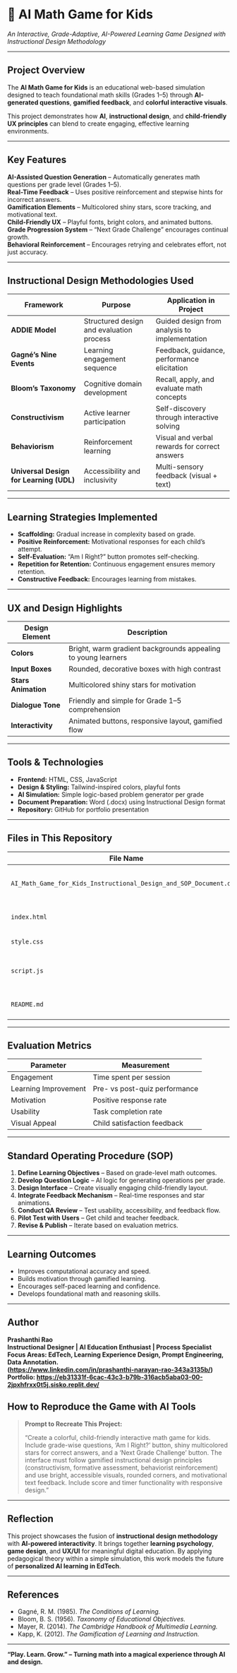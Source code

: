 # 🧮 AI Math Game for Kids  
*An Interactive, Grade-Adaptive, AI-Powered Learning Game Designed with Instructional Design Methodology*

---

## Project Overview

The **AI Math Game for Kids** is an educational web-based simulation designed to teach foundational math skills (Grades 1–5) through **AI-generated questions**, **gamified feedback**, and **colorful interactive visuals**.

This project demonstrates how **AI**, **instructional design**, and **child-friendly UX principles** can blend to create engaging, effective learning environments.

---

## Key Features

 **AI-Assisted Question Generation** – Automatically generates math questions per grade level (Grades 1–5).  
 **Real-Time Feedback** – Uses positive reinforcement and stepwise hints for incorrect answers.  
 **Gamification Elements** – Multicolored shiny stars, score tracking, and motivational text.  
 **Child-Friendly UX** – Playful fonts, bright colors, and animated buttons.  
 **Grade Progression System** – “Next Grade Challenge” encourages continual growth.  
 **Behavioral Reinforcement** – Encourages retrying and celebrates effort, not just accuracy.  

---

##  Instructional Design Methodologies Used

| **Framework** | **Purpose** | **Application in Project** |
|----------------|-------------|-----------------------------|
| **ADDIE Model** | Structured design and evaluation process | Guided design from analysis to implementation |
| **Gagné’s Nine Events** | Learning engagement sequence | Feedback, guidance, performance elicitation |
| **Bloom’s Taxonomy** | Cognitive domain development | Recall, apply, and evaluate math concepts |
| **Constructivism** | Active learner participation | Self-discovery through interactive solving |
| **Behaviorism** | Reinforcement learning | Visual and verbal rewards for correct answers |
| **Universal Design for Learning (UDL)** | Accessibility and inclusivity | Multi-sensory feedback (visual + text) |

---

##  Learning Strategies Implemented

- **Scaffolding:** Gradual increase in complexity based on grade.  
- **Positive Reinforcement:** Motivational responses for each child’s attempt.  
- **Self-Evaluation:** “Am I Right?” button promotes self-checking.  
- **Repetition for Retention:** Continuous engagement ensures memory retention.  
- **Constructive Feedback:** Encourages learning from mistakes.

---

##  UX and Design Highlights

| **Design Element** | **Description** |
|---------------------|----------------|
|  **Colors** | Bright, warm gradient backgrounds appealing to young learners |
| **Input Boxes** | Rounded, decorative boxes with high contrast |
|  **Stars Animation** | Multicolored shiny stars for motivation |
|  **Dialogue Tone** | Friendly and simple for Grade 1–5 comprehension |
|  **Interactivity** | Animated buttons, responsive layout, gamified flow |

---

##  Tools & Technologies

- **Frontend:** HTML, CSS, JavaScript  
- **Design & Styling:** Tailwind-inspired colors, playful fonts  
- **AI Simulation:** Simple logic-based problem generator per grade  
- **Document Preparation:** Word (.docx) using Instructional Design format  
- **Repository:** GitHub for portfolio presentation  

---

##  Files in This Repository

| **File Name** | **Description** |
|----------------|----------------|
| `AI_Math_Game_for_Kids_Instructional_Design_and_SOP_Document.docx` | Full Instructional Design report and SOP |
| `index.html` | Main interface of the math game |
| `style.css` | Styling for UI/UX design |
| `script.js` | Game logic, feedback, and grade adaptation |
| `README.md` | Project documentation (this file) |

---

##  Evaluation Metrics

| **Parameter** | **Measurement** |
|----------------|-----------------|
| Engagement | Time spent per session |
| Learning Improvement | Pre- vs post-quiz performance |
| Motivation | Positive response rate |
| Usability | Task completion rate |
| Visual Appeal | Child satisfaction feedback |

---

##  Standard Operating Procedure (SOP)

1. **Define Learning Objectives** – Based on grade-level math outcomes.  
2. **Develop Question Logic** – AI logic for generating operations per grade.  
3. **Design Interface** – Create visually engaging child-friendly layout.  
4. **Integrate Feedback Mechanism** – Real-time responses and star animations.  
5. **Conduct QA Review** – Test usability, accessibility, and feedback flow.  
6. **Pilot Test with Users** – Get child and teacher feedback.  
7. **Revise & Publish** – Iterate based on evaluation metrics.  

---

##  Learning Outcomes

- Improves computational accuracy and speed.  
- Builds motivation through gamified learning.  
- Encourages self-paced learning and confidence.  
- Develops foundational math and reasoning skills.

---

##  Author

**Prashanthi Rao**  
 **Instructional Designer | AI Education Enthusiast | Process Specialist**  
 **Focus Areas: EdTech, Learning Experience Design, Prompt Engineering, Data Annotation.**  
 **(https://www.linkedin.com/in/prashanthi-narayan-rao-343a3135b/)**
 **Portfolio: https://eb31331f-6cac-43c3-b79b-316acb5aba03-00-2jpxhfrxx0t5j.sisko.replit.dev/**


##  How to Reproduce the Game with AI Tools

> **Prompt to Recreate This Project:**
> 
> “Create a colorful, child-friendly interactive math game for kids. Include grade-wise questions, ‘Am I Right?’ button, shiny multicolored stars for correct answers, and a ‘Next Grade Challenge’ button. The interface must follow gamified instructional design principles (constructivism, formative assessment, behaviorist reinforcement) and use bright, accessible visuals, rounded corners, and motivational text feedback. Include score and timer functionality with responsive design.”

---

##  Reflection

This project showcases the fusion of **instructional design methodology** with **AI-powered interactivity**. It brings together **learning psychology**, **game design**, and **UX/UI** for meaningful digital education. By applying pedagogical theory within a simple simulation, this work models the future of **personalized AI learning in EdTech**.

---

##  References

- Gagné, R. M. (1985). *The Conditions of Learning.*  
- Bloom, B. S. (1956). *Taxonomy of Educational Objectives.*  
- Mayer, R. (2014). *The Cambridge Handbook of Multimedia Learning.*  
- Kapp, K. (2012). *The Gamification of Learning and Instruction.*  

---

 **“Play. Learn. Grow.” – Turning math into a magical experience through AI and design.**
